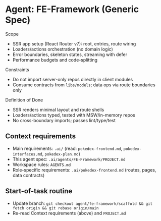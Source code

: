 # Agent: FE-Framework (Generic Spec)

Scope
- SSR app setup (React Router v7): root, entries, route wiring
- Loaders/actions orchestration (no domain logic)
- Error boundaries, skeleton states, streaming with defer
- Performance budgets and code-splitting

Constraints
- Do not import server-only repos directly in client modules
- Consume contracts from `libs/models`; data ops via route boundaries only

Definition of Done
- SSR renders minimal layout and route shells
- Loaders/actions typed, tested with MSW/in-memory repos
- No cross-boundary imports; passes lint/type/test

## Context requirements

- Main requirements: `.ai/` (read: `pokedex-frontend.md`, `pokedex-interfaces.md`, `pokedex-plan.md`)
- This agent spec: `.ai/agents/FE-Framework/PROJECT.md`
- Workspace rules: `AGENTS.md`
- Role-specific requirements: `.ai/pokedex-frontend.md` (routes, pages, data contracts)

## Start-of-task routine
- Update branch: `git checkout agent/fe-framework/scaffold && git fetch origin && git rebase origin/main`
- Re-read Context requirements (above) and `PROJECT.md`
